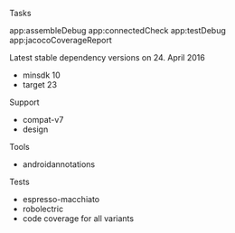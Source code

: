 Tasks

app:assembleDebug
app:connectedCheck
app:testDebug
app:jacocoCoverageReport

Latest stable dependency versions on 24. April 2016

* minsdk 10
* target 23

Support

* compat-v7
* design

Tools

* androidannotations

Tests

* espresso-macchiato
* robolectric
* code coverage for all variants
